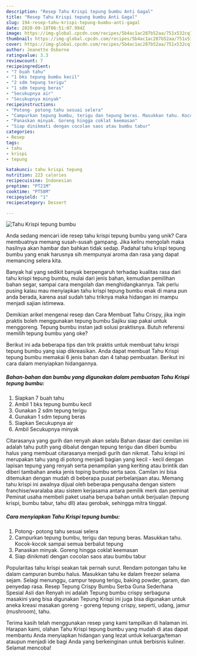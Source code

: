 ```yaml
---
description: "Resep Tahu Krispi tepung bumbu Anti Gagal"
title: "Resep Tahu Krispi tepung bumbu Anti Gagal"
slug: 194-resep-tahu-krispi-tepung-bumbu-anti-gagal
date: 2020-09-18T06:51:07.994Z
image: https://img-global.cpcdn.com/recipes/5b4ac1ac287b52aa/751x532cq70/tahu-krispi-tepung-bumbu-foto-resep-utama.jpg
thumbnail: https://img-global.cpcdn.com/recipes/5b4ac1ac287b52aa/751x532cq70/tahu-krispi-tepung-bumbu-foto-resep-utama.jpg
cover: https://img-global.cpcdn.com/recipes/5b4ac1ac287b52aa/751x532cq70/tahu-krispi-tepung-bumbu-foto-resep-utama.jpg
author: Jeanette Osborne
ratingvalue: 3.3
reviewcount: 7
recipeingredient:
- "7 buah tahu"
- "1 bks tepung bumbu kecil"
- "2 sdm tepung terigu"
- "1 sdm tepung beras"
- "Secukupnya air"
- "Secukupnya minyak"
recipeinstructions:
- "Potong- potong tahu sesuai selera"
- "Campurkan tepung bumbu, terigu dan tepung beras. Masukkan tahu. Kocok-kocok sampai semua berbalut tepung"
- "Panaskan minyak. Goreng hingga coklat keemasan"
- "Siap dinikmati dengan cocolan saos atau bumbu tabur"
categories:
- Resep
tags:
- tahu
- krispi
- tepung

katakunci: tahu krispi tepung 
nutrition: 223 calories
recipecuisine: Indonesian
preptime: "PT21M"
cooktime: "PT58M"
recipeyield: "1"
recipecategory: Dessert

---
```



![Tahu Krispi tepung bumbu](https://img-global.cpcdn.com/recipes/5b4ac1ac287b52aa/751x532cq70/tahu-krispi-tepung-bumbu-foto-resep-utama.jpg)

Anda sedang mencari ide resep tahu krispi tepung bumbu yang unik? Cara membuatnya memang susah-susah gampang. Jika keliru mengolah maka hasilnya akan hambar dan bahkan tidak sedap. Padahal tahu krispi tepung bumbu yang enak harusnya sih mempunyai aroma dan rasa yang dapat memancing selera kita.

Banyak hal yang sedikit banyak berpengaruh terhadap kualitas rasa dari tahu krispi tepung bumbu, mulai dari jenis bahan, kemudian pemilihan bahan segar, sampai cara mengolah dan menghidangkannya. Tak perlu pusing kalau mau menyiapkan tahu krispi tepung bumbu enak di mana pun anda berada, karena asal sudah tahu triknya maka hidangan ini mampu menjadi sajian istimewa.

Demikian arikel mengenai resep dan Cara Membuat Tahu Crispy, jika ingin praktis boleh menggunakan tepung bumbu Sajiku siap pakai untuk menggoreng. Tepung bumbu instan jadi solusi praktisnya. Butuh referensi memilih tepung bumbu yang oke?


Berikut ini ada beberapa tips dan trik praktis untuk membuat tahu krispi tepung bumbu yang siap dikreasikan. Anda dapat membuat Tahu Krispi tepung bumbu memakai 6 jenis bahan dan 4 tahap pembuatan. Berikut ini cara dalam menyiapkan hidangannya.

<!--inarticleads1-->

##### Bahan-bahan dan bumbu yang digunakan dalam pembuatan Tahu Krispi tepung bumbu:

1. Siapkan 7 buah tahu
1. Ambil 1 bks tepung bumbu kecil
1. Gunakan 2 sdm tepung terigu
1. Gunakan 1 sdm tepung beras
1. Siapkan Secukupnya air
1. Ambil Secukupnya minyak


Citarasanya yang gurih dan renyah akan selalu Bahan dasar dari cemilan ini adalah tahu putih yang dibalut dengan tepung terigu dan diberi bumbu halus yang membuat citarasanya menjadi gurih dan nikmat. Tahu krispi ini merupakan tahu yang di potong menjadi bagian yang kecil - kecil dengan lapisan tepung yang renyah serta penampilan yang keriting atau brintik dan diberi tambahan aneka jenis toping bumbu serta saos. Camilan ini bisa ditemukan dengan mudah di beberapa pusat perbelanjaan atau. Memang tahu krispi ini awalnya dijual oleh beberapa pengusaha dengan sistem franchise/waralaba atau sistem kerjasama antara pemilik merk dan peminat Peminat usaha membeli paket usaha berupa bahan untuk berjualan (tepung krispi, bumbu tabur, tahu dll) atau gerobak, sehingga mitra tinggal. 

<!--inarticleads2-->

##### Cara menyiapkan Tahu Krispi tepung bumbu:

1. Potong- potong tahu sesuai selera
1. Campurkan tepung bumbu, terigu dan tepung beras. Masukkan tahu. Kocok-kocok sampai semua berbalut tepung
1. Panaskan minyak. Goreng hingga coklat keemasan
1. Siap dinikmati dengan cocolan saos atau bumbu tabur


Popularitas tahu krispi seakan tak pernah surut. Rendam potongan tahu ke dalam campuran bumbu halus. Masukkan tahu ke dalam freezer selama sejam. Selagi menunggu, campur tepung terigu, baking powder, garam, dan penyedap rasa. Resep Tepung Crispy Bumbu Serba Guna Sederhana Spesial Asli dan Renyah ini adalah Tepung bumbu crispy serbaguna masakini yang bisa digunakan Tepung Krispi ini juga bisa digunakan untuk aneka kreasi masakan goreng - goreng tepung crispy, seperti, udang, jamur (mushroom), tahu. 

Terima kasih telah menggunakan resep yang kami tampilkan di halaman ini. Harapan kami, olahan Tahu Krispi tepung bumbu yang mudah di atas dapat membantu Anda menyiapkan hidangan yang lezat untuk keluarga/teman ataupun menjadi ide bagi Anda yang berkeinginan untuk berbisnis kuliner. Selamat mencoba!
